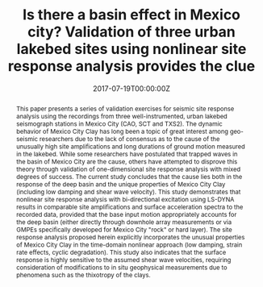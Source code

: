 ---
title: 'Is there a basin effect in Mexico city? Validation of three urban lakebed sites using nonlinear site response analysis provides the clue'

# Authors
# If you created a profile for a user (e.g. the default `admin` user), write the username (folder name) here
# and it will be replaced with their full name and linked to their profile.
authors:
  - Pawan Kumar
  - Kirk Ellison
  - admin
  - Jongwon Lee
  - Ibrahim Almufti
  - Kevin Stanton

# Author notes (optional)
# author_notes:
#   - 'Equal contribution'
#   - 'Equal contribution'

date: '2017-07-19T00:00:00Z'
doi: ''

# Schedule page publish date (NOT publication's date).
publishDate: '2023-12-18T00:00:00Z'

# Publication type.
# Accepts a single type but formatted as a YAML list (for Hugo requirements).
# Enter a publication type from the CSL standard.
publication_types: ['paper-conference']

# Publication name and optional abbreviated publication name.
publication: In *3rd International Conference on Performance-based Design in Earthquake Geotechnical Engineering*
publication_short: In *PBD-III*

abstract: 'This paper presents a series of validation exercises for seismic site response analysis using the recordings from three well-instrumented, urban lakebed seismograph stations in Mexico City (CAO, SCT and TXS2). The dynamic behavior of Mexico City Clay has long been a topic of great interest among geo-seismic researchers due to the lack of consensus as to the cause of the unusually high site amplifications and long durations of ground motion measured in the lakebed. While some researchers have postulated that trapped waves in the basin of Mexico City are the cause, others have attempted to disprove this theory through validation of one-dimensional site response analysis with mixed degrees of success. The current study concludes that the cause lies both in the response of the deep basin and the unique properties of Mexico City Clay (including low damping and shear wave velocity). This study demonstrates that nonlinear site response analysis with bi-directional excitation using LS-DYNA results in comparable site amplifications and surface acceleration spectra to the recorded data, provided that the base input motion appropriately accounts for the deep basin (either directly through downhole array measurements or via GMPEs specifically developed for Mexico City "rock" or hard layer). The site response analysis proposed herein explicitly incorporates the unusual properties of Mexico City Clay in the time-domain nonlinear approach (low damping, strain rate effects, cyclic degradation). This study also indicates that the surface response is highly sensitive to the assumed shear wave velocities, requiring consideration of modifications to in situ geophysical measurements due to phenomena such as the thixotropy of the clays.'

# Summary. An optional shortened abstract.
summary: 'This paper presents a series of validation exercises for seismic site response analysis using the recordings from three well-instrumented, urban lakebed seismograph stations in Mexico City (CAO, SCT and TXS2). The dynamic behavior of Mexico City Clay has long been a topic of great interest among geo-seismic researchers due to the lack of consensus as to the cause of the unusually high site amplifications and long durations of ground motion measured in the lakebed. While some researchers have postulated that trapped waves in the basin of Mexico City are the cause, others have attempted to disprove this theory through validation of one-dimensional site response analysis with mixed degrees of success. The current study concludes that the cause lies both in the response of the deep basin and the unique properties of Mexico City Clay (including low damping and shear wave velocity). This study demonstrates that nonlinear site response analysis with bi-directional excitation using LS-DYNA results in comparable site amplifications and surface acceleration spectra to the recorded data, provided that the base input motion appropriately accounts for the deep basin (either directly through downhole array measurements or via GMPEs specifically developed for Mexico City "rock" or hard layer). The site response analysis proposed herein explicitly incorporates the unusual properties of Mexico City Clay in the time-domain nonlinear approach (low damping, strain rate effects, cyclic degradation). This study also indicates that the surface response is highly sensitive to the assumed shear wave velocities, requiring consideration of modifications to in situ geophysical measurements due to phenomena such as the thixotropy of the clays.' 

tags:
  - finite element analysis
  - earthquakes
  - arup
  - site response analysis

# Display this page in the Featured widget?
featured: false

# Custom links (uncomment lines below)
# links:
# - name: Custom Link
#   url: http://example.org

url_pdf: 'https://www.researchgate.net/publication/325767621_Is_There_a_Basin_Effect_in_Mexico_City_Validation_of_Three_Urban_Lakebed_Sites_Using_Nonlinear_Site_Response_Analysis_Provides_the_Clue'
url_code: ''
url_dataset: ''
url_poster: ''
url_project: ''
url_slides: ''
url_source: ''
url_video: ''

# Featured image
# To use, add an image named `featured.jpg/png` to your page's folder.
image:
  caption: ''
  focal_point: ''
  preview_only: false

# Associated Projects (optional).
#   Associate this publication with one or more of your projects.
#   Simply enter your project's folder or file name without extension.
#   E.g. `internal-project` references `content/project/internal-project/index.md`.
#   Otherwise, set `projects: []`.
projects: []

# Slides (optional).
#   Associate this publication with Markdown slides.
#   Simply enter your slide deck's filename without extension.
#   E.g. `slides: "example"` references `content/slides/example/index.md`.
#   Otherwise, set `slides: ""`.
slides: ""

# Other options
show_related: true

---